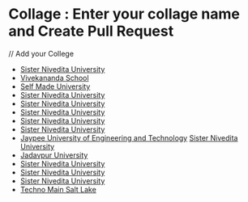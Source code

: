 # Collage : Enter your collage name and Create Pull Request
// Add your College
<!-- prettier-ignore-start -->

- [Sister Nivedita University](https://github.com/arpan-mondal)
- [Vivekananda School](https://github.com/arpan-mondal)
- [Self Made University](https://github.com/neelghosh1234)
- [Sister Nivedita University](https://github.com/SayanRicky)
- [Sister Nivedita University](https://github.com/MrRoyzz)
- [Sister Nivedita University](https://github.com/argha7417) 
- [Sister Nivedita University](https://github.com/subhajit9932) 
- [Sister Nivedita University](https://github.com/Mainak57)
- [Jaypee University of Engineering and Technology](https://github.com/Pranjal360Agarwal)
  [Sister Nivedita University](https://github.com/aamrin786)
- [Jadavpur University](https://github.com/aryan0103raj)
- [Sister Nivedita University](https://github.com/SayanKundu10)
- [Sister Nivedita University](https://github.com/debmalyabhar)
- [Sister Nivedita University](https://github.com/soumya07ad)
- [Techno Main Salt Lake](https://github.com/AllMightLegend)
